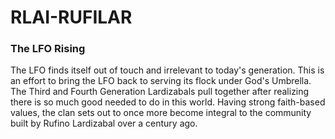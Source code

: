 # RLAI-RUFILAR

### The LFO Rising



The LFO finds itself out of touch and irrelevant to today's generation. This is an effort to bring the LFO back to serving its flock under God's Umbrella. The Third and Fourth Generation Lardizabals pull together after realizing there is so much good needed to do in this world. Having strong faith-based values, the clan sets out to once more become integral to the community built by Rufino Lardizabal over a century ago.





